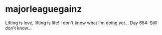# majorleaguegainz
Lifting is love, lifting is life!
I don't know what I'm doing yet...
Day 654: Still don't know...
